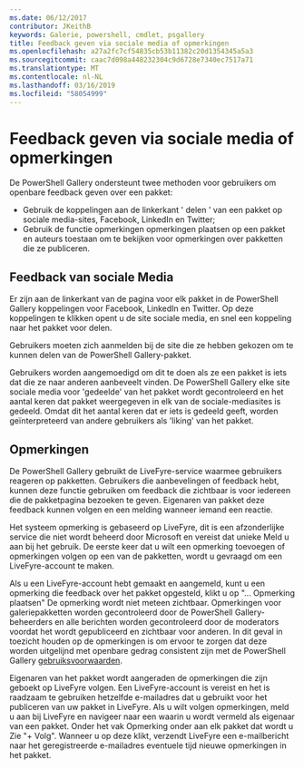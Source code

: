 ```yaml
---
ms.date: 06/12/2017
contributor: JKeithB
keywords: Galerie, powershell, cmdlet, psgallery
title: Feedback geven via sociale media of opmerkingen
ms.openlocfilehash: a27a2fc7cf54835cb53b11382c20d1354345a5a3
ms.sourcegitcommit: caac7d098a448232304c9d6728e7340ec7517a71
ms.translationtype: MT
ms.contentlocale: nl-NL
ms.lasthandoff: 03/16/2019
ms.locfileid: "58054999"
---
```

# <a name="providing-feedback-via-social-media-or-comments"></a>Feedback geven via sociale media of opmerkingen

De PowerShell Gallery ondersteunt twee methoden voor gebruikers om openbare feedback geven over een pakket:

- Gebruik de koppelingen aan de linkerkant ' delen ' van een pakket op sociale media-sites, Facebook, LinkedIn en Twitter;
- Gebruik de functie opmerkingen opmerkingen plaatsen op een pakket en auteurs toestaan om te bekijken voor opmerkingen over pakketten die ze publiceren.

## <a name="social-media-feedback"></a>Feedback van sociale Media

Er zijn aan de linkerkant van de pagina voor elk pakket in de PowerShell Gallery koppelingen voor Facebook, LinkedIn en Twitter.
Op deze koppelingen te klikken opent u de site sociale media, en snel een koppeling naar het pakket voor delen.

Gebruikers moeten zich aanmelden bij de site die ze hebben gekozen om te kunnen delen van de PowerShell Gallery-pakket.

Gebruikers worden aangemoedigd om dit te doen als ze een pakket is iets dat die ze naar anderen aanbeveelt vinden.
De PowerShell Gallery elke site sociale media voor 'gedeelde' van het pakket wordt gecontroleerd en het aantal keren dat pakket weergegeven in elk van de sociale-mediasites is gedeeld.
Omdat dit het aantal keren dat er iets is gedeeld geeft, worden geïnterpreteerd van andere gebruikers als 'liking' van het pakket.

## <a name="comments"></a>Opmerkingen

De PowerShell Gallery gebruikt de LiveFyre-service waarmee gebruikers reageren op pakketten.
Gebruikers die aanbevelingen of feedback hebt, kunnen deze functie gebruiken om feedback die zichtbaar is voor iedereen die de pakketpagina bezoeken te geven.
Eigenaren van pakket deze feedback kunnen volgen en een melding wanneer iemand een reactie.

Het systeem opmerking is gebaseerd op LiveFyre, dit is een afzonderlijke service die niet wordt beheerd door Microsoft en vereist dat unieke Meld u aan bij het gebruik.
De eerste keer dat u wilt een opmerking toevoegen of opmerkingen volgen op een van de pakketten, wordt u gevraagd om een LiveFyre-account te maken.

Als u een LiveFyre-account hebt gemaakt en aangemeld, kunt u een opmerking die feedback over het pakket opgesteld, klikt u op "... Opmerking plaatsen" De opmerking wordt niet meteen zichtbaar.
Opmerkingen voor galeriepakketten worden gecontroleerd door de PowerShell Gallery-beheerders en alle berichten worden gecontroleerd door de moderators voordat het wordt gepubliceerd en zichtbaar voor anderen.
In dit geval in toezicht houden op de opmerkingen is om ervoor te zorgen dat deze worden uitgelijnd met openbare gedrag consistent zijn met de PowerShell Gallery [gebruiksvoorwaarden](https://www.powershellgallery.com/policies/Terms).

Eigenaren van het pakket wordt aangeraden de opmerkingen die zijn geboekt op LiveFyre volgen.
Een LiveFyre-account is vereist en het is raadzaam te gebruiken hetzelfde e-mailadres dat u gebruikt voor het publiceren van uw pakket in LiveFyre.
Als u wilt volgen opmerkingen, meld u aan bij LiveFyre en navigeer naar een waarin u wordt vermeld als eigenaar van een pakket.
Onder het vak Opmerking onder aan elk pakket dat wordt u Zie "+ Volg".
Wanneer u op deze klikt, verzendt LiveFyre een e-mailbericht naar het geregistreerde e-mailadres eventuele tijd nieuwe opmerkingen in het pakket.
